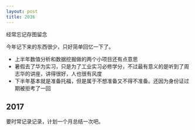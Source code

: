 ```yaml
---
layout: post
title: 2016
---
```


<div class="excerpt">
    经常忘记存图留念
</div>

今年记下来的东西很少，只好简单回忆一下了。

- 上半年数值分析和数据挖掘做的两个小项目还有点意思
- 暑假去了华为实习，只是为了工业实习必修学分，不过最有意义的是听到了周志华的讲座，讲得很好，人也很有风度
- 下半年基本就是准备托福，但是属于不想准备又不得不准备。还因为身份证过期被拒考了一回<i class="em em-sweat"></i>

## 2017

要时常记录记录，计划一个月总结一次吧。

